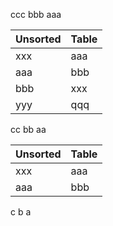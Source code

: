 ccc
bbb
aaa

<!-- sort-table -->
| Unsorted | Table |
| -------- | ----- |
| xxx      | aaa   |
| aaa      | bbb   |
| bbb      | xxx   |
| yyy      | qqq   |
cc
bb
aa

<!-- sort-table -->
| Unsorted | Table |
| -------- | ----- |
| xxx      | aaa   |
| aaa      | bbb   |

c
b
a